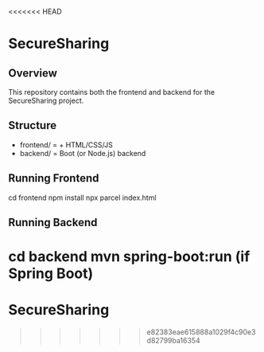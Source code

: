 <<<<<<< HEAD
# SecureSharing 
 
## Overview 
This repository contains both the frontend and backend for the SecureSharing project. 
 
## Structure 
- frontend/  = + HTML/CSS/JS 
- backend/   = Boot (or Node.js) backend 
 
## Running Frontend 
cd frontend 
npm install 
npx parcel index.html 
 
## Running Backend 
cd backend 
mvn spring-boot:run   (if Spring Boot) 
=======
# SecureSharing
>>>>>>> e82383eae615888a1029f4c90e3d82799ba16354
